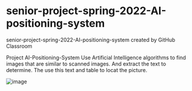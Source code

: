 # senior-project-spring-2022-AI-positioning-system
senior-project-spring-2022-AI-positioning-system created by GitHub Classroom

Project AI-Positioning-System
Use Artificial Intelligence algorithms to find images that are similar to scanned images. And extract the text to determine. The use this text and table to locat the picture.



![image](https://user-images.githubusercontent.com/72994790/155926459-9816875a-93bd-442a-a118-edb4be6c404b.png)
